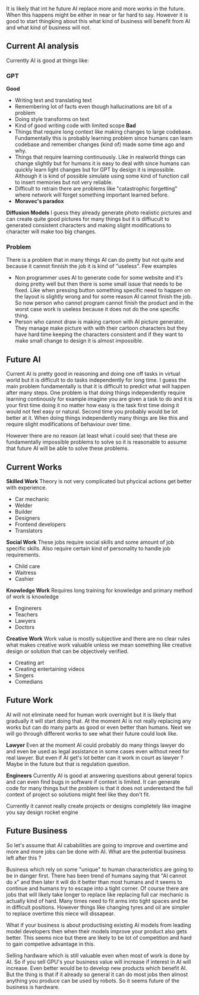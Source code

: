 It is likely that int he future AI replace more and more works in the future.  When this happens might be either in near or far hard to say.  However it is good to start thingking about this what kind of business will benefit from AI and what kind of business will not. 

## Current AI analysis
Currently AI is good at things like:
### GPT
**Good**
- Writing text and translating text
- Remembering lot of facts even though hallucinations are bit of a problem
- Doing style transforms on text
- Kind of good writing code with limited scope
**Bad**
- Things that require long context like making changes to large codebase. Fundamentally this is probably learning problem since humans can learn codebase and remember changes (kind of) made some time ago and why.
- Things that require learning continuously. Like in realworld things can change slightly but for humans it is easy to deal with since humans can quickly learn light changes but for GPT by design it is impossible. Although it is kind of possible simulate using some kind of function call to insert memories but not very reliable.
- Difficult to retrain there are problems like "catastrophic forgetting" where network will forget something important learned before.
- **Moravec's paradox**

**Diffusion Models**
I guess they already generate photo realistic pictures and can create quite good pictures for many things but it is diffiucult to generated consistent characters and making slight modifications to character will make too big changes.

### Problem
There is a problem that in many things AI can do pretty but not quite and because it cannot finnish the job it is kind of "useless". Few examples
- Non programmer uses AI to generate code for some website and it's doing pretty well but then there is some small issue that needs to be fixed. Like when pressing button something specific need to happen on the layout is slightly wrong and for some reason AI cannot finish the job. So now person who cannot program cannot finish the product and in the worst case work is useless because it does not do the one specific thing.
- Person who cannot draw is making cartoon with AI picture generator. They manage make picture with with their cartoon characters but they have hard time keeping the characters consistent and if they want to make small change to design it is almost impossible.

## Future AI
Current AI is pretty good in reasoning and doing one off tasks in virtual world but it is difficult to do tasks independently for long time. I guess the main problem fundamentally is that it is difficult to predict what will happen after many steps. One problem is that doing things independently require learning continously for example imagine you are given a task to do and  it is your first time doing it no matter how easy is the task first time doing it would not feel easy or natural. Second time you probably would be lot better at it. When doing things independently many things are like this and require slight modifications of behaviour over time.

However there are no reason (at least what i could see) that these are fundamentally impossible problems to solve so it is reasonable to assume that future AI will be able to solve these problems.

## Current Works

**Skilled Work**
Theory is not very complicated but phycical actions get better with experience.

- Car mechanic
- Welder
- Builder
- Designers
- Frontend developers
- Translators

**Social Work**
These jobs require social skills and some amount of job specific skills. Also require certain kind of personality to handle job requirements.

- Child care
- Waitress
- Cashier

**Knowledge Work**
Requires long training for knowledge and primary method of work is knowledge

- Enginerers 
- Teachers
- Lawyers
- Doctors

**Creative Work**
Work value is mostly subjective and there are no clear rules what makes creative work valuable unless we mean something like creative design or solution that can be objectively verified.

- Creating art
- Creating entertaining videos
- Singers
- Comedians

## Future Work

AI will not eliminate need for human work overnight but it is likely that gradually it will start doing that. At the moment AI is not really replacing any works but can do many parts as good or even better than humans. Next we will go through different works to see what their future could look like.

**Lawyer**
Even at the moment AI could probably do many things lawyer do and even be used as legal assistance in some cases even without need for real lawyer. But even if AI get's lot better can it work in court as lawyer ? Maybe in the future but that is regulation question.

**Engineers**
Currently AI is good at answering questions about general topics and can even find bugs in software if context is limited.  It can generate code for many things but the problem is that it does not underestand the full context of project so solutions might feel like they don't fit.

Currently it cannot really create projects or designs completely like imagine you say design rocket engine 

## Future Business

So let's assume that AI cababilities are going to improve and overtime and more and more jobs can be done with AI. What are the potential business left after this ?

Business which rely on some "unique" to human characteristics are going to be in danger first.   There has been trend of humans saying that "AI cannot do x" and then later it will do it better than most humans and it seems to continue and humans try to escape into a tight corner. Of course there are jobs that will likely take longer to replace like replacing full car mechanic is actually kind of hard. Many times need to fit arms into tight spaces and be in difficult positions. However things like changing tyres and oil are simpler to replace overtime this niece will dissapear. 

What if your business is about productising existing AI models from leading model developers then when their models improve your product also gets better.  This seems nice but there are likely to be lot of competition and hard to gain competive advantage in this.

Selling hardware which is still valuable even when most of work is done by AI. So if you sell GPU's your business value will increase if interest in AI will increase. Even better would be to develop new products which benefit AI. But the thing is that if it already so general it can do most jobs then almost anything you produce can be used by robots. So it seems future of the business is hardware.